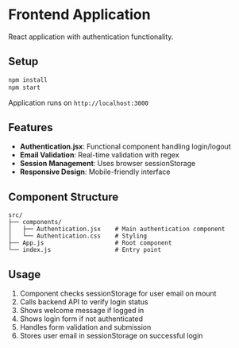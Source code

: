 # Frontend Application

React application with authentication functionality.

## Setup

```bash
npm install
npm start
```

Application runs on `http://localhost:3000`

## Features

- **Authentication.jsx**: Functional component handling login/logout
- **Email Validation**: Real-time validation with regex
- **Session Management**: Uses browser sessionStorage
- **Responsive Design**: Mobile-friendly interface

## Component Structure

```
src/
├── components/
│   ├── Authentication.jsx    # Main authentication component
│   └── Authentication.css    # Styling
├── App.js                    # Root component
└── index.js                  # Entry point
```

## Usage

1. Component checks sessionStorage for user email on mount
2. Calls backend API to verify login status
3. Shows welcome message if logged in
4. Shows login form if not authenticated
5. Handles form validation and submission
6. Stores user email in sessionStorage on successful login